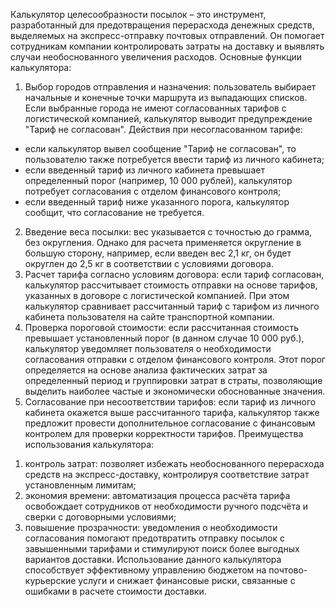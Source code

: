 Калькулятор целесообразности посылок – это инструмент, разработанный для предотвращения перерасхода денежных средств, выделяемых на экспресс-отправку почтовых отправлений. Он помогает сотрудникам компании контролировать затраты на доставку и выявлять случаи необоснованного увеличения расходов.
Основные функции калькулятора:
1.	Выбор городов отправления и назначения: пользователь выбирает начальные и конечные точки маршрута из выпадающих списков. Если выбранные города не имеют согласованных тарифов с логистической компанией, калькулятор выводит предупреждение "Тариф не согласован".
Действия при несогласованном тарифе:
- если калькулятор вывел сообщение "Тариф не согласован", то пользователю также потребуется ввести тариф из личного кабинета;
- если введенный тариф из личного кабинета превышает определенный порог (например, 10 000 рублей), калькулятор потребует согласования с отделом финансового контроля;
- если введенный тариф ниже указанного порога, калькулятор сообщит, что согласование не требуется.
2.	Введение веса посылки: вес указывается с точностью до грамма, без округления. Однако для расчета применяется округление в большую сторону, например, если введен вес 2,1 кг, он будет округлен до 2,5 кг в соответствии с условиями договора.
3.	Расчет тарифа согласно условиям договора: если тариф согласован, калькулятор рассчитывает стоимость отправки на основе тарифов, указанных в договоре с логистической компанией. При этом калькулятор сравнивает рассчитанный тариф с тарифом из личного кабинета пользователя на сайте транспортной компании.
4.	Проверка пороговой стоимости: если рассчитанная стоимость превышает установленный порог (в данном случае 10 000 руб.), калькулятор уведомляет пользователя о необходимости согласования отправки с отделом финансового контроля. Этот порог определяется на основе анализа фактических затрат за определенный период и группировки затрат в страты, позволяющие выделить наиболее частые и экономически обоснованные значения.
5.	Согласование при несоответствии тарифов: если тариф из личного кабинета окажется выше рассчитанного тарифа, калькулятор также предложит провести дополнительное согласование с финансовым контролем для проверки корректности тарифов.
Преимущества использования калькулятора:
1) контроль затрат: позволяет избежать необоснованного перерасхода средств на экспресс-доставку, контролируя соответствие затрат установленным лимитам;
2) экономия времени: автоматизация процесса расчёта тарифа освобождает сотрудников от необходимости ручного подсчёта и сверки с договорными условиями;
3) повышение прозрачности: уведомления о необходимости согласования помогают предотвратить отправку посылок с завышенными тарифами и стимулируют поиск более выгодных вариантов доставки.
Использование данного калькулятора способствует эффективному управлению бюджетом на почтово-курьерские услуги и снижает финансовые риски, связанные с ошибками в расчете стоимости доставки.
